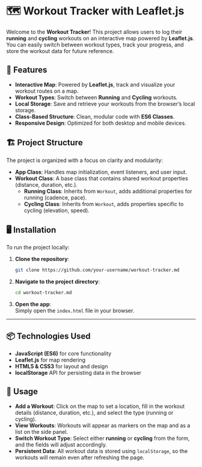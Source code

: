 # 🗺️ Workout Tracker with Leaflet.js

Welcome to the **Workout Tracker**! This project allows users to log their **running** and **cycling** workouts on an interactive map powered by **Leaflet.js**. You can easily switch between workout types, track your progress, and store the workout data for future reference.

## 🚀 Features

- **Interactive Map**: Powered by **Leaflet.js**, track and visualize your workout routes on a map.
- **Workout Types**: Switch between **Running** and **Cycling** workouts.
- **Local Storage**: Save and retrieve your workouts from the browser’s local storage.
- **Class-Based Structure**: Clean, modular code with **ES6 Classes**.
- **Responsive Design**: Optimized for both desktop and mobile devices.

## 🏗️ Project Structure

The project is organized with a focus on clarity and modularity:

- **App Class**: Handles map initialization, event listeners, and user input.
- **Workout Class**: A base class that contains shared workout properties (distance, duration, etc.).
  - **Running Class**: Inherits from `Workout`, adds additional properties for running (cadence, pace).
  - **Cycling Class**: Inherits from `Workout`, adds properties specific to cycling (elevation, speed).

## 🖥️ Installation

To run the project locally:

1. **Clone the repository**:
    ```bash
    git clone https://github.com/your-username/workout-tracker.md
    ```

2. **Navigate to the project directory**:
    ```bash
    cd workout-tracker.md
    ```

3. **Open the app**:  
   Simply open the `index.html` file in your browser.

---

## 📦 Technologies Used

- **JavaScript (ES6)** for core functionality
- **Leaflet.js** for map rendering
- **HTML5 & CSS3** for layout and design
- **localStorage** API for persisting data in the browser


## 🔧 Usage

- **Add a Workout**: Click on the map to set a location, fill in the workout details (distance, duration, etc.), and select the type (running or cycling).
- **View Workouts**: Workouts will appear as markers on the map and as a list on the side panel.
- **Switch Workout Type**: Select either **running** or **cycling** from the form, and the fields will adjust accordingly.
- **Persistent Data**: All workout data is stored using `localStorage`, so the workouts will remain even after refreshing the page.
